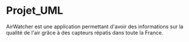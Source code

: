 # Projet_UML
AirWatcher est une application permettant d'avoir des informations sur la qualité de l'air grâce à des capteurs répatis dans toute la France.